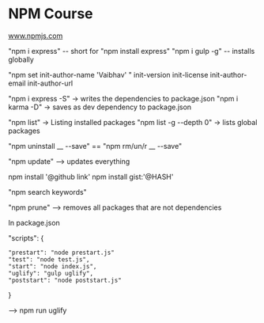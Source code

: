 # NPM Course

www.npmjs.com

"npm i express"  -- short for "npm install express"
"npm i gulp -g" -- installs globally


"npm set init-author-name 'Vaibhav' "
        init-version
        init-license
        init-author-email
        init-author-url


"npm i express -S"  ->  writes the dependencies to package.json
"npm i karma -D"  -> saves as dev dependency to package.json


"npm list"  -> Listing installed packages
"npm list -g --depth 0" -> lists global packages


"npm uninstall __ --save" == "npm rm/un/r __ --save"


"npm update" --> updates everything


npm install '@github link'
npm install gist:'@HASH'


"npm search keywords"


"npm prune" --> removes all packages that are not dependencies


In package.json

"scripts": {

    "prestart": "node prestart.js"
    "test": "node test.js",
    "start": "node index.js",
    "uglify": "gulp uglify",
    "poststart": "node poststart.js"
}

--> npm run uglify



